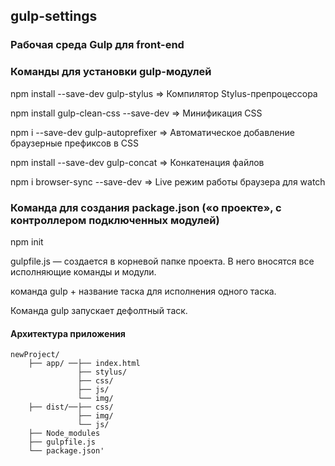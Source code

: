 ## gulp-settings
### Рабочая среда Gulp для front-end

### Команды для установки gulp-модулей

npm install --save-dev gulp-stylus => Компилятор Stylus-препроцессора

npm install gulp-clean-css --save-dev => Минификация CSS

npm i --save-dev gulp-autoprefixer => Автоматическое добавление браузерные префиксов в CSS

npm install --save-dev gulp-concat => Конкатенация файлов 

npm i browser-sync --save-dev => Live режим работы браузера для watch

### Команда для создания package.json («о проекте», с контроллером подключенных модулей)

npm init 

gulpfile.js — создается в корневой папке проекта. В него вносятся все исполняющие команды и модули.

команда gulp + название таска для исполнения одного таска.

Команда gulp запускает дефолтный таск.

#### Архитектура приложения

```
newProject/
    ├── app/ ──├── index.html
               ├── stylus/
               ├── css/
               ├── js/
               └── img/
    ├── dist/──├── css/
               ├── img/
               └── js/
    ├── Node_modules
    ├── gulpfile.js
    └── package.json'
```
